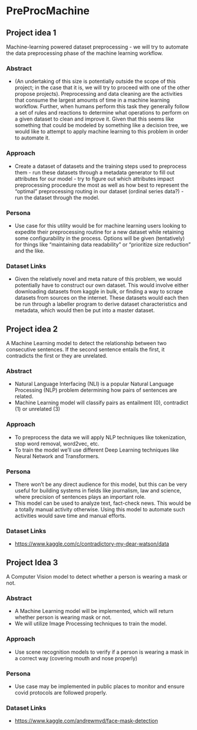 # PreProcMachine

## Project idea 1

Machine-learning powered dataset preprocessing - we will try to automate the data preprocessing phase of the machine learning workflow.

### Abstract

-   (An undertaking of this size is potentially outside the scope of this project; in the case that it is, we will try to proceed with one of the other propose projects). Preprocessing and data cleaning are the activities that consume the largest amounts of time in a machine learning workflow. Further, when humans perform this task they generally follow a set of rules and reactions to determine what operations to perform on a given dataset to clean and improve it. Given that this seems like something that could be modeled by something like a decision tree, we would like to attempt to apply machine learning to this problem in order to automate it.

### Approach

-   Create a dataset of datasets and the training steps used to preprocess them - run these datasets through a metadata generator to fill out attributes for our model - try to figure out which attributes impact preprocessing procedure the most as well as how best to represent the “optimal” preprocessing routing in our dataset (ordinal series data?) - run the dataset through the model.

### Persona

-   Use case for this utility would be for machine learning users looking to expedite their preprocessing routine for a new dataset while retaining some configurability in the process. Options will be given (tentatively) for things like “maintaining data readability” or “prioritize size reduction” and the like.

### Dataset Links

-   Given the relatively novel and meta nature of this problem, we would potentially have to construct our own dataset. This would involve either downloading datasets from kaggle in bulk, or finding a way to scrape datasets from sources on the internet. These datasets would each then be run through a labeller program to derive dataset characteristics and metadata, which would then be put into a master dataset.

## Project idea 2

A Machine Learning model to detect the relationship between two consecutive sentences. If the second sentence entails the first, it contradicts the first or they are unrelated.

### Abstract

-   Natural Language Interfacing (NLI) is a popular Natural Language Processing (NLP) problem determining how pairs of sentences are related.
-   Machine Learning model will classify pairs as entailment (0), contradict (1) or unrelated (3)

### Approach

-   To preprocess the data we will apply NLP techniques like tokenization, stop word removal, word2vec, etc.
-   To train the model we’ll use different Deep Learning techniques like Neural Network and Transformers.

### Persona

-   There won’t be any direct audience for this model, but this can be very useful for building systems in fields like journalism, law and science, where precision of sentences plays an important role.
-   This model can be used to analyze text, fact-check news. This would be a totally manual activity otherwise. Using this model to automate such activities would save time and manual efforts.

### Dataset Links

-   https://www.kaggle.com/c/contradictory-my-dear-watson/data

## Project Idea 3

A Computer Vision model to detect whether a person is wearing a mask or not.

### Abstract

-   A Machine Learning model will be implemented, which will return whether person is wearing mask or not.
-   We will utilize Image Processing techniques to train the model.

### Approach

-   Use scene recognition models to verify if a person is wearing a mask in a correct way (covering mouth and nose properly)

### Persona

-   Use case may be implemented in public places to monitor and ensure covid protocols are followed properly.

### Dataset Links

-   https://www.kaggle.com/andrewmvd/face-mask-detection
